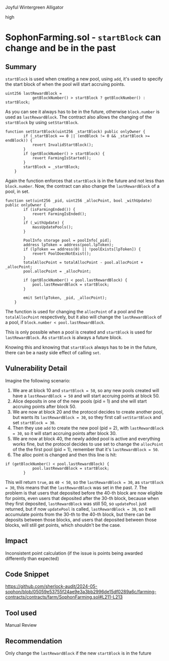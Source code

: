 Joyful Wintergreen Alligator

high

# SophonFarming.sol - `startBlock` can change and be in the past

## Summary
`startBlock` is used when creating a new pool, using `add`, it's used to specify the start block of when the pool will start accruing points.
```solidity
uint256 lastRewardBlock =
            getBlockNumber() > startBlock ? getBlockNumber() : startBlock;
```
As you can see it always has to be in the future, otherwise `block.number` is used as `lastRewardBlock`.
The contract also allows the changing of the `startBlock` by using `setStartBlock`.
```solidity
function setStartBlock(uint256 _startBlock) public onlyOwner {
        if (_startBlock == 0 || (endBlock != 0 && _startBlock >= endBlock)) {
            revert InvalidStartBlock();
        }
        if (getBlockNumber() > startBlock) {
            revert FarmingIsStarted();
        }
        startBlock = _startBlock;
    }
```
Again the function enforces that `startBlock` is in the future and not less than `block.number`.
Now, the contract can also change the `lastRewardBlock` of a pool, in set.

```solidity
function set(uint256 _pid, uint256 _allocPoint, bool _withUpdate) public onlyOwner {
        if (isFarmingEnded()) {
            revert FarmingIsEnded();
        }
        if (_withUpdate) {
            massUpdatePools();
        }

        PoolInfo storage pool = poolInfo[_pid];
        address lpToken = address(pool.lpToken);
        if (lpToken == address(0) || !poolExists[lpToken]) {
            revert PoolDoesNotExist();
        }
        totalAllocPoint = totalAllocPoint - pool.allocPoint + _allocPoint;
        pool.allocPoint = _allocPoint;

        if (getBlockNumber() < pool.lastRewardBlock) {
            pool.lastRewardBlock = startBlock;
        }

        emit Set(lpToken, _pid, _allocPoint);
    }
```
The function is used for changing the `allocPoint` of a pool and the `totalAllocPoint` respectively, but it also will change the `lastRewardBlock` of a pool, if `block.number < pool.lastRewardBlock`.

This is only possible when a pool is created and `startBlock` is used for `lastRewardBlock`. 
As `startBlock` is always a future block.

Knowing this and knowing that `startBlock` always has to be in the future, there can be a nasty side effect of calling `set`.
## Vulnerability Detail
Imagine the following scenario:
1. We are at block 10 and `startBlock = 50`, so any new pools created will have a `lastRewardBlock = 50` and will start accruing points at block 50.
2. Alice deposits in one of the new pools (pid = 1) and she will start accruing points after block 50.
3. We are now at block 20 and the protocol decides to create another pool, but wants its `lastRewardBlock = 30`, so they first call `setStartBlock` and set `startBlock = 30`.
4. Then they use `add` to create the new pool (pid = 2), with `lastRewardBlock = 30`, so it will start accruing points after block 30.
5. We are now at block 40, the newly added pool is active and everything works fine, but the protocol decides to use set to change the `allocPoint` of the the first pool (pid = 1), remember that it's `lastRewardBlock = 50`.
6. The alloc point is changed and then this line is hit:
```solidity
if (getBlockNumber() < pool.lastRewardBlock) {
            pool.lastRewardBlock = startBlock;
        }
```
This will return `true`, as `40 < 50`, so the `lastRewardBlock = 30`, as `startBlock = 30`, this means that the `lastRewardBlock` was set in the past.
7. The problem is that users that deposited before the 40-th block are now eligible for points, even users that deposited after the 30-th block, because when they first deposited, `lastRewardBlock` was still 50, so `updatePool` just returned, but if now `updatePool` is called, `lastRewardBlock = 30`, so it will accumulate points from the 30-th to the 40-th block, but there can be deposits between those blocks, and users that deposited between those blocks, will still get points, which shouldn't be the case.

## Impact
Inconsistent point calculation (if the issue is points being awarded differently than expected)

## Code Snippet
https://github.com/sherlock-audit/2024-05-sophon/blob/05059e53755f24ae9e3a3bb2996de15df0289a6c/farming-contracts/contracts/farm/SophonFarming.sol#L211-L213
## Tool used

Manual Review

## Recommendation
Only change the `lastRewardBlock` if the new `startBlock` is in the future
